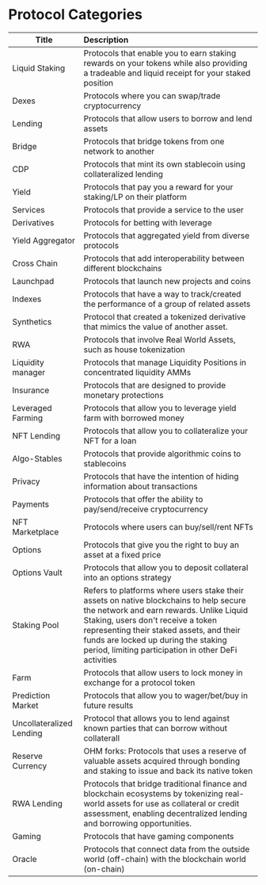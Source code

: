 # Protocol Categories

| Title  | Description |
|----------|:-------------|
| Liquid Staking | Protocols that enable you to earn staking rewards on your tokens while also providing a tradeable and liquid receipt for your staked position |
| Dexes | Protocols where you can swap/trade cryptocurrency |
| Lending | Protocols that allow users to borrow and lend assets |
| Bridge | Protocols that bridge tokens from one network to another |
| CDP | Protocols that mint its own stablecoin using collateralized lending |
| Yield | Protocols that pay you a reward for your staking/LP on their platform |
| Services | Protocols that provide a service to the user |
| Derivatives | Protocols for betting with leverage |
| Yield Aggregator | Protocols that aggregated yield from diverse protocols |
| Cross Chain | Protocols that add interoperability between different blockchains |
| Launchpad | Protocols that launch new projects and coins |
| Indexes | Protocols that have a way to track/created the performance of a group of related assets |
| Synthetics | Protocol that created a tokenized derivative that mimics the value of another asset. |
| RWA | Protocols that involve Real World Assets, such as house tokenization |
| Liquidity manager | Protocols that manage Liquidity Positions in concentrated liquidity AMMs |
| Insurance | Protocols that are designed to provide monetary protections |
| Leveraged Farming | Protocols that allow you to leverage yield farm with borrowed money |
| NFT Lending | Protocols that allow you to collateralize your NFT for a loan |
| Algo-Stables | Protocols that provide algorithmic coins to stablecoins |
| Privacy | Protocols that have the intention of hiding information about transactions |
| Payments | Protocols that offer the ability to pay/send/receive cryptocurrency |
| NFT Marketplace | Protocols where users can buy/sell/rent NFTs |
| Options | Protocols that give you the right to buy an asset at a fixed price |
| Options Vault | Protocols that allow you to deposit collateral into an options strategy |
| Staking Pool | Refers to platforms where users stake their assets on native blockchains to help secure the network and earn rewards. Unlike Liquid Staking, users don't receive a token representing their staked assets, and their funds are locked up during the staking period, limiting participation in other DeFi activities |
| Farm | Protocols that allow users to lock money in exchange for a protocol token |
| Prediction Market | Protocols that allow you to wager/bet/buy in future results |
| Uncollateralized Lending | Protocol that allows you to lend against known parties that can borrow without collaterall |
| Reserve Currency | OHM forks: Protocols that uses a reserve of valuable assets acquired through bonding and staking to issue and back its native token |
| RWA Lending | Protocols that bridge traditional finance and blockchain ecosystems by tokenizing real-world assets for use as collateral or credit assessment, enabling decentralized lending and borrowing opportunities. |
| Gaming | Protocols that have gaming components |
| Oracle | Protocols that connect data from the outside world (off-chain) with the blockchain world (on-chain)|
